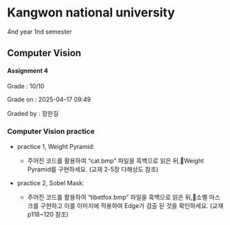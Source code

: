 # Kangwon national university

4nd year 1nd semester

## Computer Vision
#### Assignment 4
Grade : 10/10

Grade on : 2025-04-17 09:49

Graded by	: 장한길

### Computer Vision practice

- practice 1, Weight Pyramid:
  * 주어진 코드를 활용하여 “cat.bmp” 파일을 흑백으로 읽은 뒤,Weight Pyramid를 구현하세요. (교재 2-5장 다해상도 참조)
  
- practice 2, Sobel Mask:
  * 주어진 코드를 활용하여 “tibetfox.bmp” 파일을 흑백으로 읽은 뒤,소벨 마스크를 구현하고 이를 이미지에 적용하여 Edge가 검출 된 것을 확인하세요. (교재 p118~120 참조)
  